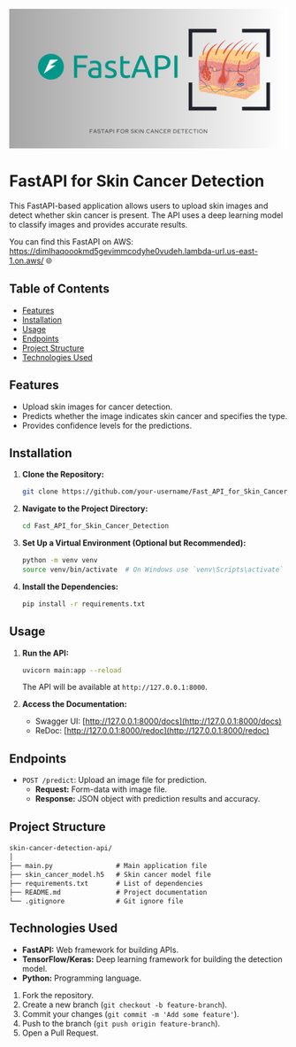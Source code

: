 ![Logo](fastapi.png)

# FastAPI for Skin Cancer Detection

This FastAPI-based application allows users to upload skin images and detect whether skin cancer is present. The API uses a deep learning model to classify images and provides accurate results.

You can find this FastAPI on AWS: https://dimlhaqoookmd5gevimmcodyhe0vudeh.lambda-url.us-east-1.on.aws/ 🌐

## Table of Contents
- [Features](#features)
- [Installation](#installation)
- [Usage](#usage)
- [Endpoints](#endpoints)
- [Project Structure](#project-structure)
- [Technologies Used](#technologies-used)
                    
## Features
- Upload skin images for cancer detection.
- Predicts whether the image indicates skin cancer and specifies the type.
- Provides confidence levels for the predictions.

## Installation

1. **Clone the Repository:**
   ```bash
   git clone https://github.com/your-username/Fast_API_for_Skin_Cancer_Detection.git
   ```
2. **Navigate to the Project Directory:**
   ```bash
   cd Fast_API_for_Skin_Cancer_Detection
   ```
3. **Set Up a Virtual Environment (Optional but Recommended):**
   ```bash
   python -m venv venv
   source venv/bin/activate  # On Windows use `venv\Scripts\activate`
   ```
4. **Install the Dependencies:**
   ```bash
   pip install -r requirements.txt
   ```

## Usage

1. **Run the API:**
   ```bash
   uvicorn main:app --reload
   ```
   The API will be available at `http://127.0.0.1:8000`.

2. **Access the Documentation:**
   - Swagger UI: [http://127.0.0.1:8000/docs](http://127.0.0.1:8000/docs)
   - ReDoc: [http://127.0.0.1:8000/redoc](http://127.0.0.1:8000/redoc)

## Endpoints

- `POST /predict`: Upload an image file for prediction.
  - **Request:** Form-data with image file.
  - **Response:** JSON object with prediction results and accuracy.

## Project Structure
```
skin-cancer-detection-api/
│
├── main.py                # Main application file
├── skin_cancer_model.h5   # Skin cancer model file
├── requirements.txt       # List of dependencies
├── README.md              # Project documentation
└── .gitignore             # Git ignore file
```

## Technologies Used
- **FastAPI:** Web framework for building APIs.
- **TensorFlow/Keras:** Deep learning framework for building the detection model.
- **Python:** Programming language.

1. Fork the repository.
2. Create a new branch (`git checkout -b feature-branch`).
3. Commit your changes (`git commit -m 'Add some feature'`).
4. Push to the branch (`git push origin feature-branch`).
5. Open a Pull Request.
                      

